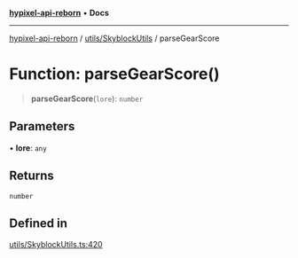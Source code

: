 [**hypixel-api-reborn**](../../../README.md) • **Docs**

***

[hypixel-api-reborn](../../../modules.md) / [utils/SkyblockUtils](../README.md) / parseGearScore

# Function: parseGearScore()

> **parseGearScore**(`lore`): `number`

## Parameters

• **lore**: `any`

## Returns

`number`

## Defined in

[utils/SkyblockUtils.ts:420](https://github.com/Kathund/REBORN-docs-TEST/blob/226e7f6a62bb6bca87ef0828ac84e9098d59f860/src/utils/SkyblockUtils.ts#L420)
